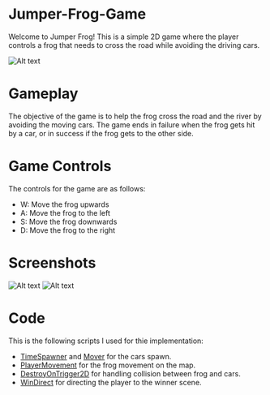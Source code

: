 # Jumper-Frog-Game

Welcome to Jumper Frog! This is a simple 2D game where the player controls a frog that needs to cross the road while avoiding the driving cars.

![Alt text](Assets/Screenshots/midgameScreenshot.png)
# Gameplay
The objective of the game is to help the frog cross the road and the river by avoiding the moving cars. The game ends in failure when the frog gets hit by a car, or in success if the frog gets to the other side.

# Game Controls

The controls for the game are as follows:

- W: Move the frog upwards
- A: Move the frog to the left
- S: Move the frog downwards
- D: Move the frog to the right

# Screenshots

![Alt text](Assets/Screenshots/WinScreenshot.png)
![Alt text](Assets/Screenshots/LoseScreenshot.png)

# Code

This is the following scripts I used for thie implementation:
- [TimeSpawner](Assets/Scripts/TimedSpawner.cs) and [Mover](Assets/Scripts/Mover.cs) for the cars spawn.
- [PlayerMovement](Assets/Scripts/PlayerMovement.cs) for the frog movement on the map.
- [DestroyOnTrigger2D](Assets/Scripts/DestroyOnTrigger2D.cs) for handling collision between frog and cars.
- [WinDirect](Assets/Scripts/WinDirect.cs) for directing the player to the winner scene.